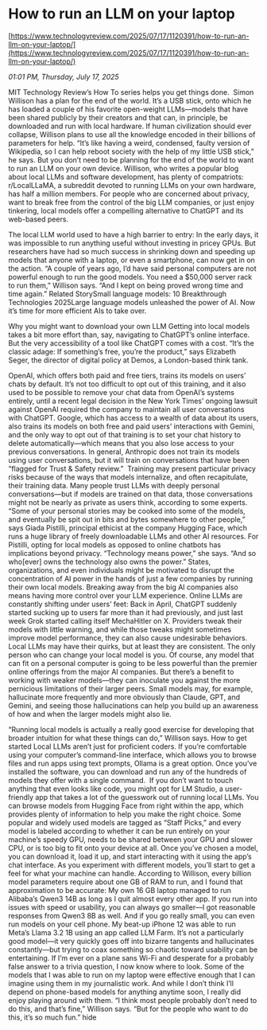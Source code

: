 # How to run an LLM on your laptop

[https://www.technologyreview.com/2025/07/17/1120391/how-to-run-an-llm-on-your-laptop/](https://www.technologyreview.com/2025/07/17/1120391/how-to-run-an-llm-on-your-laptop/)

*01:01 PM, Thursday, July 17, 2025*

MIT Technology Review’s How To series helps you get things done.  Simon Willison has a plan for the end of the world. It’s a USB stick, onto which he has loaded a couple of his favorite open-weight LLMs—models that have been shared publicly by their creators and that can, in principle, be downloaded and run with local hardware. If human civilization should ever collapse, Willison plans to use all the knowledge encoded in their billions of parameters for help. “It’s like having a weird, condensed, faulty version of Wikipedia, so I can help reboot society with the help of my little USB stick,” he says.  But you don’t need to be planning for the end of the world to want to run an LLM on your own device. Willison, who writes a popular blog about local LLMs and software development, has plenty of compatriots: r/LocalLLaMA, a subreddit devoted to running LLMs on your own hardware, has half a million members. For people who are concerned about privacy, want to break free from the control of the big LLM companies, or just enjoy tinkering, local models offer a compelling alternative to ChatGPT and its web-based peers.

The local LLM world used to have a high barrier to entry: In the early days, it was impossible to run anything useful without investing in pricey GPUs. But researchers have had so much success in shrinking down and speeding up models that anyone with a laptop, or even a smartphone, can now get in on the action. “A couple of years ago, I’d have said personal computers are not powerful enough to run the good models. You need a $50,000 server rack to run them,” Willison says. “And I kept on being proved wrong time and time again.” Related StorySmall language models: 10 Breakthrough Technologies 2025Large language models unleashed the power of AI. Now it’s time for more efficient AIs to take over.

Why you might want to download your own LLM Getting into local models takes a bit more effort than, say, navigating to ChatGPT’s online interface. But the very accessibility of a tool like ChatGPT comes with a cost. “It’s the classic adage: If something’s free, you’re the product,” says Elizabeth Seger, the director of digital policy at Demos, a London-based think tank.

OpenAI, which offers both paid and free tiers, trains its models on users’ chats by default. It’s not too difficult to opt out of this training, and it also used to be possible to remove your chat data from OpenAI’s systems entirely, until a recent legal decision in the New York Times’ ongoing lawsuit against OpenAI required the company to maintain all user conversations with ChatGPT. Google, which has access to a wealth of data about its users, also trains its models on both free and paid users’ interactions with Gemini, and the only way to opt out of that training is to set your chat history to delete automatically—which means that you also lose access to your previous conversations. In general, Anthropic does not train its models using user conversations, but it will train on conversations that have been “flagged for Trust & Safety review.”  Training may present particular privacy risks because of the ways that models internalize, and often recapitulate, their training data. Many people trust LLMs with deeply personal conversations—but if models are trained on that data, those conversations might not be nearly as private as users think, according to some experts. “Some of your personal stories may be cooked into some of the models, and eventually be spit out in bits and bytes somewhere to other people,” says Giada Pistilli, principal ethicist at the company Hugging Face, which runs a huge library of freely downloadable LLMs and other AI resources.  For Pistilli, opting for local models as opposed to online chatbots has implications beyond privacy. “Technology means power,” she says. “And so who[ever] owns the technology also owns the power.” States, organizations, and even individuals might be motivated to disrupt the concentration of AI power in the hands of just a few companies by running their own local models. Breaking away from the big AI companies also means having more control over your LLM experience. Online LLMs are constantly shifting under users’ feet: Back in April, ChatGPT suddenly started sucking up to users far more than it had previously, and just last week Grok started calling itself MechaHitler on X. Providers tweak their models with little warning, and while those tweaks might sometimes improve model performance, they can also cause undesirable behaviors. Local LLMs may have their quirks, but at least they are consistent. The only person who can change your local model is you. Of course, any model that can fit on a personal computer is going to be less powerful than the premier online offerings from the major AI companies. But there’s a benefit to working with weaker models—they can inoculate you against the more pernicious limitations of their larger peers. Small models may, for example, hallucinate more frequently and more obviously than Claude, GPT, and Gemini, and seeing those hallucinations can help you build up an awareness of how and when the larger models might also lie.

“Running local models is actually a really good exercise for developing that broader intuition for what these things can do,” Willison says. How to get started Local LLMs aren’t just for proficient coders. If you’re comfortable using your computer’s command-line interface, which allows you to browse files and run apps using text prompts, Ollama is a great option. Once you’ve installed the software, you can download and run any of the hundreds of models they offer with a single command.  If you don’t want to touch anything that even looks like code, you might opt for LM Studio, a user-friendly app that takes a lot of the guesswork out of running local LLMs. You can browse models from Hugging Face from right within the app, which provides plenty of information to help you make the right choice. Some popular and widely used models are tagged as “Staff Picks,” and every model is labeled according to whether it can be run entirely on your machine’s speedy GPU, needs to be shared between your GPU and slower CPU, or is too big to fit onto your device at all. Once you’ve chosen a model, you can download it, load it up, and start interacting with it using the app’s chat interface. As you experiment with different models, you’ll start to get a feel for what your machine can handle. According to Willison, every billion model parameters require about one GB of RAM to run, and I found that approximation to be accurate: My own 16 GB laptop managed to run Alibaba’s Qwen3 14B as long as I quit almost every other app. If you run into issues with speed or usability, you can always go smaller—I got reasonable responses from Qwen3 8B as well. And if you go really small, you can even run models on your cell phone. My beat-up iPhone 12 was able to run Meta’s Llama 3.2 1B using an app called LLM Farm. It’s not a particularly good model—it very quickly goes off into bizarre tangents and hallucinates constantly—but trying to coax something so chaotic toward usability can be entertaining. If I’m ever on a plane sans Wi-Fi and desperate for a probably false answer to a trivia question, I now know where to look. Some of the models that I was able to run on my laptop were effective enough that I can imagine using them in my journalistic work. And while I don’t think I’ll depend on phone-based models for anything anytime soon, I really did enjoy playing around with them. “I think most people probably don’t need to do this, and that’s fine,” Willison says. “But for the people who want to do this, it’s so much fun.”  hide


